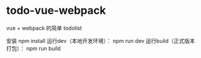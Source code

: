 # todo-vue-webpack
vue + webpack 的简单 todolist

安装 npm install
运行dev（本地开发环境）： npm run dev
运行build（正式版本打包）： npm run build
